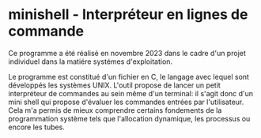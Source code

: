 # minishell - Interpréteur en lignes de commande

Ce programme a été réalisé en novembre 2023 dans le cadre d'un projet individuel dans la matiére systémes d'exploitation.

Le programme est constitué d'un fichier en C, le langage avec lequel sont développés les systèmes UNIX. L'outil propose de lancer un petit interpréteur de commandes au sein même d'un terminal: il s'agit donc d'un mini shell qui propose d'évaluer les commandes entrées par l'utilisateur. Cela m'a permis de mieux comprendre certains fondements de la programmation système tels que l'allocation dynamique, les processus ou encore les tubes.


